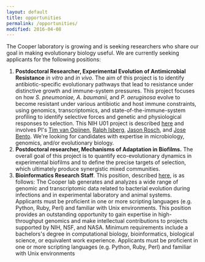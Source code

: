 ```yaml
---
layout: default
title: opportunities
permalink: /opportunities/
modified: 2016-04-08
---
```


The Cooper laboratory is growing and is seeking researchers who share our goal in making evolutionary biology useful. We are currently seeking applicants for the following positions:

1. **Postdoctoral Researcher, Experimental Evolution of Antimicrobial Resistance** *in vitro* and *in vivo*. The aim of this project is to identify antibiotic-specific evolutionary pathways that lead to resistance under distinctive growth and immune-system pressures. This project focuses on how *S. pneumoniae, A. baumanii,* and *P. aeruginosa* evolve to become resistant under various antibiotic and host immune constraints, using genomics, transcriptomics, and state-of-the-immune-system profiling to identify selective forces and genetic and physiological responses to selection. This NIH U01 project is described [here](https://projectreporter.nih.gov/project_info_description.cfm?aid=9108644&icde=28937273) and involves PI's [Tim van Opijnen](http://www.vanopijnenlab.com/), [Ralph Isberg](http://sackler.tufts.edu/Faculty-and-Research/Faculty-Profiles/Ralph-Isberg-Profile), [Jason Rosch](https://www.stjude.org/directory/r/jason-rosch.html), and [Jose Bento](http://www.jbento.net/). We're looking for candidates with expertise in microbiology, genomics, and/or evolutionary biology.  
2. **Postdoctoral researcher, Mechanisms of Adaptation in Biofilms.** The overall goal of this project is to quantify eco-evolutionary dynamics in experimental biofilms and to define the precise targets of selection, which ultimately produce synergistic mixed communities.  
3. **Bioinformatics Research Staff**. This position, described [here](https://www.pittsource.com/hr/postings/117344/preview), is as follows: The Cooper lab generates and analyzes a wide range of genomic and transcriptomic data related to bacterial evolution during infections and in experimental laboratory and animal systems. Applicants must be proficient in one or more scripting languages (e.g. Python, Ruby, Perl) and familiar with Unix environments. This position provides an outstanding opportunity to gain expertise in high-throughput genomics and make intellectual contributions to projects supported by NIH, NSF, and NASA. Minimum requirements include a bachelors's degree in computational biology, bioinformatics, biological science, or equivalent work experience. Applicants must be proficient in one or more scripting languages (e.g. Python, Ruby, Perl) and familiar with Unix environments

